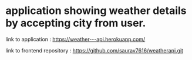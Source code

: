# application showing weather details by accepting city from user.

link to application : https://weather---api.herokuapp.com/

link to frontend repository : https://github.com/saurav7616/weatherapi.git
